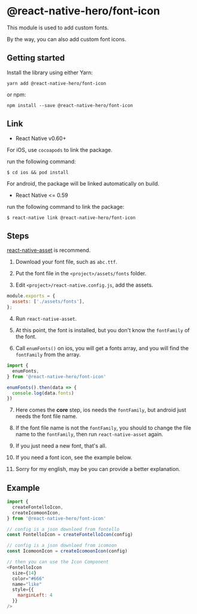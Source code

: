 # @react-native-hero/font-icon

This module is used to add custom fonts.

By the way, you can also add custom font icons.

## Getting started

Install the library using either Yarn:

```
yarn add @react-native-hero/font-icon
```

or npm:

```
npm install --save @react-native-hero/font-icon
```

## Link

- React Native v0.60+

For iOS, use `cocoapods` to link the package.

run the following command:

```
$ cd ios && pod install
```

For android, the package will be linked automatically on build.

- React Native <= 0.59

run the following command to link the package:

```
$ react-native link @react-native-hero/font-icon
```

## Steps

[react-native-asset](https://github.com/unimonkiez/react-native-asset) is recommend.

1. Download your font file, such as `abc.ttf`.

2. Put the font file in the `<project>/assets/fonts` folder.

3. Edit `<project>/react-native.config.js`, add the assets.

```js
module.exports = {
  assets: ['./assets/fonts'],
};
```

4. Run `react-native-asset`.

5. At this point, the font is installed, but you don't know the `fontFamily` of the font.

6. Call `enumFonts()` on ios, you will get a fonts array, and you will find the `fontFamily` from the array.

```js
import {
  enumFonts,
} from '@react-native-hero/font-icon'

enumFonts().then(data => {
  console.log(data.fonts)
})
```

7. Here comes the **core** step, ios needs the `fontFamily`, but android just needs the font file name.

8. If the font file name is not the `fontFamily`, you should to change the file name to the `fontFamily`, then run `react-native-asset` again.

14. If you just need a new font, that's all.

15. If you need a font icon, see the example below.

16. Sorry for my english, may be you can provide a better explanation.

## Example

```js
import {
  createFontelloIcon,
  createIcomoonIcon,
} from '@react-native-hero/font-icon'

// config is a json downloed from fontello
const FontelloIcon = createFontelloIcon(config)

// config is a json downloed from icomoon
const IcomoonIcon = createIcomoonIcon(config)

// then you can use the Icon Component
<FontelloIcon
  size={14}
  color="#666"
  name="like"
  style={{
    marginLeft: 4
  }}
/>
```